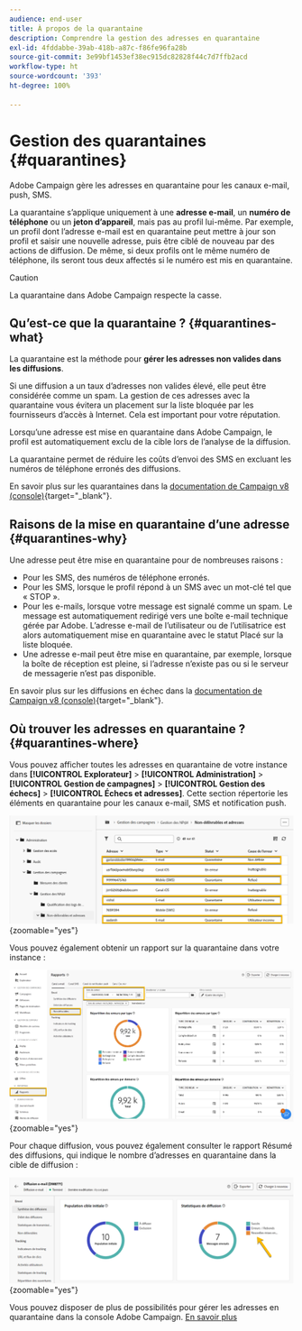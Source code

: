 ```yaml
---
audience: end-user
title: À propos de la quarantaine
description: Comprendre la gestion des adresses en quarantaine
exl-id: 4fddabbe-39ab-418b-a87c-f86fe96fa28b
source-git-commit: 3e99bf1453ef38ec915dc82828f44c7d7ffb2acd
workflow-type: ht
source-wordcount: '393'
ht-degree: 100%

---
```


# Gestion des quarantaines {#quarantines}

Adobe Campaign gère les adresses en quarantaine pour les canaux e-mail, push, SMS.

La quarantaine s’applique uniquement à une **adresse e-mail**, un **numéro de téléphone** ou un **jeton d’appareil**, mais pas au profil lui-même. Par exemple, un profil dont l’adresse e-mail est en quarantaine peut mettre à jour son profil et saisir une nouvelle adresse, puis être ciblé de nouveau par des actions de diffusion. De même, si deux profils ont le même numéro de téléphone, ils seront tous deux affectés si le numéro est mis en quarantaine.

>[!CAUTION]
>
>La quarantaine dans Adobe Campaign respecte la casse.

## Qu’est-ce que la quarantaine ? {#quarantines-what}

La quarantaine est la méthode pour **gérer les adresses non valides dans les diffusions**.

Si une diffusion a un taux d’adresses non valides élevé, elle peut être considérée comme un spam. La gestion de ces adresses avec la quarantaine vous évitera un placement sur la liste bloquée par les fournisseurs d’accès à Internet. Cela est important pour votre réputation.

Lorsqu’une adresse est mise en quarantaine dans Adobe Campaign, le profil est automatiquement exclu de la cible lors de l’analyse de la diffusion.

La quarantaine permet de réduire les coûts d’envoi des SMS en excluant les numéros de téléphone erronés des diffusions.

En savoir plus sur les quarantaines dans la [documentation de Campaign v8 (console)](https://experienceleague.adobe.com/fr/docs/campaign/campaign-v8/send/failures/quarantines){target="_blank"}.


## Raisons de la mise en quarantaine d’une adresse {#quarantines-why}

Une adresse peut être mise en quarantaine pour de nombreuses raisons :

* Pour les SMS, des numéros de téléphone erronés.
* Pour les SMS, lorsque le profil répond à un SMS avec un mot-clé tel que « STOP ».
* Pour les e-mails, lorsque votre message est signalé comme un spam. Le message est automatiquement redirigé vers une boîte e-mail technique gérée par Adobe. L’adresse e-mail de l’utilisateur ou de l’utilisatrice est alors automatiquement mise en quarantaine avec le statut Placé sur la liste bloquée.
* Une adresse e-mail peut être mise en quarantaine, par exemple, lorsque la boîte de réception est pleine, si l’adresse n’existe pas ou si le serveur de messagerie n’est pas disponible.

En savoir plus sur les diffusions en échec dans la [documentation de Campaign v8 (console)](https://experienceleague.adobe.com/fr/docs/campaign/campaign-v8/send/failures/delivery-failures){target="_blank"}.

## Où trouver les adresses en quarantaine ? {#quarantines-where}

Vous pouvez afficher toutes les adresses en quarantaine de votre instance dans **[!UICONTROL Explorateur]** > **[!UICONTROL Administration]** > **[!UICONTROL Gestion de campagnes]** > **[!UICONTROL Gestion des échecs]** > **[!UICONTROL Échecs et adresses]**. Cette section répertorie les éléments en quarantaine pour les canaux e-mail, SMS et notification push.

![](assets/quarantine_location.png){zoomable="yes"}

Vous pouvez également obtenir un rapport sur la quarantaine dans votre instance :

![](assets/quarantine_reports.png){zoomable="yes"}

Pour chaque diffusion, vous pouvez également consulter le rapport Résumé des diffusions, qui indique le nombre d’adresses en quarantaine dans la cible de diffusion :

![](assets/quarantine_delivery.png){zoomable="yes"}

Vous pouvez disposer de plus de possibilités pour gérer les adresses en quarantaine dans la console Adobe Campaign. [En savoir plus](https://experienceleague.adobe.com/fr/docs/campaign/campaign-v8/send/failures/quarantines#access-quarantined-addresses)
